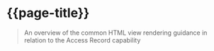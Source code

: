 # {{page-title}}

> An overview of the common HTML view rendering guidance in relation to the Access Record capability